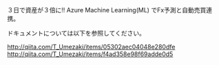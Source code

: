 ３日で資産が３倍に!! Azure Machine Learning(ML) でFx予測と自動売買連携。

ドキュメントについては以下を参照してください。

http://qiita.com/T_Umezaki/items/05302aec04048e280dfe
http://qiita.com/T_Umezaki/items/f4ad358e98f69adde0d5


